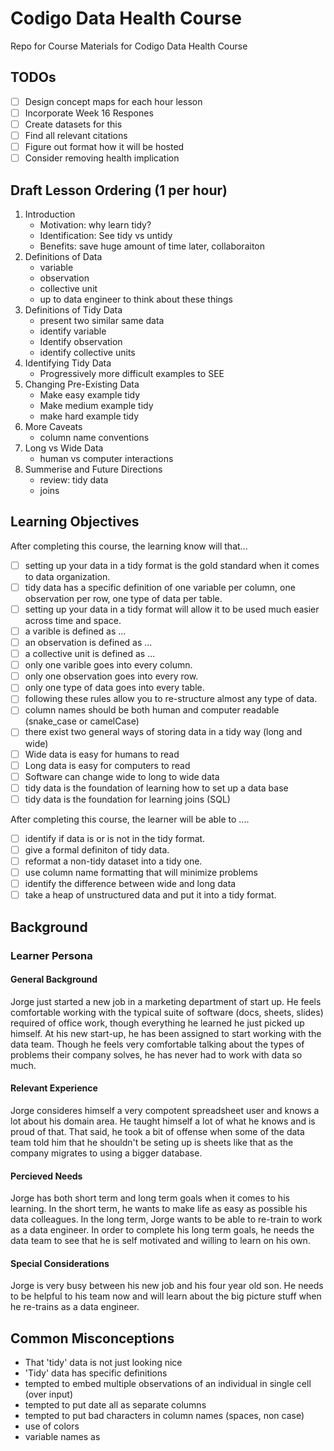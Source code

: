 # Codigo Data Health Course 

Repo for Course Materials for Codigo Data Health Course 


## TODOs

* [ ] Design concept maps for each hour lesson 
* [ ] Incorporate Week 16 Respones 
* [ ] Create datasets for this 
* [ ] Find all relevant citations 
* [ ] Figure out format how it will be hosted 
* [ ] Consider removing health implication 

## Draft Lesson Ordering (1 per hour)

1. Introduction  
    - Motivation: why learn tidy? 
    - Identification: See tidy vs untidy 
    - Benefits: save huge amount of time later, collaboraiton 
2. Definitions of Data 
    - variable
    - observation 
    - collective unit
    - up to data engineer to think about these things 
3. Definitions of Tidy Data 
    - present two similar same data
    - identify variable
    - Identify observation 
    - identify collective units 
4. Identifying Tidy Data
    - Progressively more difficult examples to SEE
5. Changing Pre-Existing Data
    - Make easy example tidy 
    - Make medium example tidy 
    - make hard example tidy 
6. More Caveats 
    - column name conventions 
7. Long vs Wide Data
    - human vs computer interactions 
8. Summerise and Future Directions
    - review: tidy data 
    - joins 

## Learning Objectives

After completing this course, the learning know will that...

* [ ] setting up your data in a tidy format is the gold standard when it comes to data organization.
* [ ] tidy data has a specific definition of one variable per column, one observation per row, one type of data per table. 
* [ ] setting up your data in a tidy format will allow it to be used much easier across time and space. 
* [ ] a varible is defined as ...
* [ ] an observation is defined as ...
* [ ] a collective unit is defined as ...
* [ ] only one varible goes into every column.
* [ ] only one observation goes into every row. 
* [ ] only one type of data goes into every table. 
* [ ] following these rules allow you to re-structure almost any type of data.
* [ ] column names should be both human and computer readable (snake_case or camelCase) 
* [ ] there exist two general ways of storing data in a tidy way (long and wide) 
* [ ] Wide data is easy for humans to read
* [ ] Long data is easy for computers to read 
* [ ] Software can change wide to long to wide data
* [ ] tidy data is the foundation of learning how to set up a data base
* [ ] tidy data is the foundation for learning joins (SQL) 

After completing this course, the learner will be able to ....

* [ ] identify if data is or is not in the tidy format.
* [ ] give a formal definiton of tidy data. 
* [ ] reformat a non-tidy dataset into a tidy one. 
* [ ] use column name formatting that will minimize problems 
* [ ] identify the difference between wide and long data
* [ ] take a heap of unstructured data and put it into a tidy format. 

## Background

### Learner Persona

#### General Background 

Jorge just started a new job in a marketing department of start up.
He feels comfortable working with the typical suite of software (docs, sheets, slides) required of office work, though everything he learned he just picked up himself.
At his new start-up, he has been assigned to start working with the data team. 
Though he feels very comfortable talking about the types of problems their company solves, he has never had to work with data so much.  

#### Relevant Experience

Jorge consideres himself a very compotent spreadsheet user and knows a lot about his domain area.
He taught himself a lot of what he knows and is proud of that.
That said, he took a bit of offense when some of the data team told him that he shouldn't be seting up is sheets like that as the company migrates to using a bigger database. 

#### Percieved Needs

Jorge has both short term and long term goals when it comes to his learning.
In the short term, he wants to make life as easy as possible his data colleagues.
In the long term, Jorge wants to be able to re-train to work as a data engineer.
In order to complete his long term goals, he needs the data team to see that he is self motivated and willing to learn on his own. 

#### Special Considerations 

Jorge is very busy between his new job and his four year old son.
He needs to be helpful to his team now and will learn about the big picture stuff when he re-trains as a data engineer.

## Common Misconceptions 

- That 'tidy' data is not just looking nice 
- 'Tidy' data has specific definitions 
- tempted to embed multiple observations of an individual in single cell (over input) 
- tempted to put date all as separate columns
- tempted to put bad characters in column names (spaces, non case) 
- use of colors
- variable names as   
